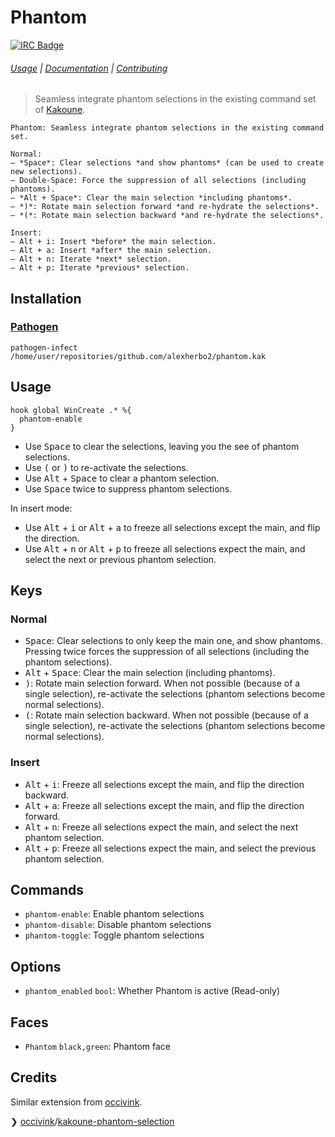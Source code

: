 # Phantom

[![IRC Badge]][IRC]

###### [Usage] | [Documentation] | [Contributing]

> Seamless integrate phantom selections in the existing command set of [Kakoune].

``` asciidoc
Phantom: Seamless integrate phantom selections in the existing command set.

Normal:
– *Space*: Clear selections *and show phantoms* (can be used to create new selections).
– Double-Space: Force the suppression of all selections (including phantoms).
– *Alt + Space*: Clear the main selection *including phantoms*.
– *)*: Rotate main selection forward *and re-hydrate the selections*.
– *(*: Rotate main selection backward *and re-hydrate the selections*.

Insert:
– Alt + i: Insert *before* the main selection.
– Alt + a: Insert *after* the main selection.
– Alt + n: Iterate *next* selection.
– Alt + p: Iterate *previous* selection.
```

## Installation

### [Pathogen]

``` kak
pathogen-infect /home/user/repositories/github.com/alexherbo2/phantom.kak
```

## Usage

``` kak
hook global WinCreate .* %{
  phantom-enable
}
```

- Use <kbd>Space</kbd> to clear the selections, leaving you the see of phantom selections.
- Use <kbd>(</kbd> or <kbd>)</kbd> to re-activate the selections.
- Use <kbd>Alt</kbd> + <kbd>Space</kbd> to clear a phantom selection.
- Use <kbd>Space</kbd> twice to suppress phantom selections.

In insert mode:

- Use <kbd>Alt</kbd> + <kbd>i</kbd> or <kbd>Alt</kbd> + <kbd>a</kbd> to freeze all selections except the main, and flip the direction.
- Use <kbd>Alt</kbd> + <kbd>n</kbd> or <kbd>Alt</kbd> + <kbd>p</kbd> to freeze all selections expect the main, and select the next or previous phantom selection.

## Keys

### Normal

- <kbd>Space</kbd>: Clear selections to only keep the main one, and show phantoms.  Pressing twice forces the suppression of all selections (including the phantom selections).
- <kbd>Alt</kbd> + <kbd>Space</kbd>: Clear the main selection (including phantoms).
- <kbd>)</kbd>: Rotate main selection forward.  When not possible (because of a single selection), re-activate the selections (phantom selections become normal selections).
- <kbd>(</kbd>: Rotate main selection backward.  When not possible (because of a single selection), re-activate the selections (phantom selections become normal selections).

### Insert

- <kbd>Alt</kbd> + <kbd>i</kbd>: Freeze all selections except the main, and flip the direction backward.
- <kbd>Alt</kbd> + <kbd>a</kbd>: Freeze all selections except the main, and flip the direction forward.
- <kbd>Alt</kbd> + <kbd>n</kbd>: Freeze all selections expect the main, and select the next phantom selection.
- <kbd>Alt</kbd> + <kbd>p</kbd>: Freeze all selections expect the main, and select the previous phantom selection.

## Commands

- `phantom-enable`: Enable phantom selections
- `phantom-disable`: Disable phantom selections
- `phantom-toggle`: Toggle phantom selections

## Options

- `phantom_enabled` `bool`: Whether Phantom is active (Read-only)

## Faces

- `Phantom` `black,green`: Phantom face

## Credits

Similar extension from [occivink].

❯ [occivink]/[kakoune-phantom-selection]

[Kakoune]: https://kakoune.org
[IRC]: https://webchat.freenode.net?channels=kakoune
[IRC Badge]: https://img.shields.io/badge/IRC-%23kakoune-blue.svg
[Usage]: #usage
[Documentation]: #keys
[Contributing]: CONTRIBUTING
[Pathogen]: https://github.com/alexherbo2/pathogen.kak
[occivink]: https://github.com/occivink
[kakoune-phantom-selection]: https://github.com/occivink/kakoune-phantom-selection
